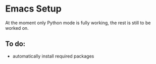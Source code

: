 # Emacs Setup

At the moment only Python mode is fully working,
the rest is still to be worked on.

## To do:
* automatically install required packages 